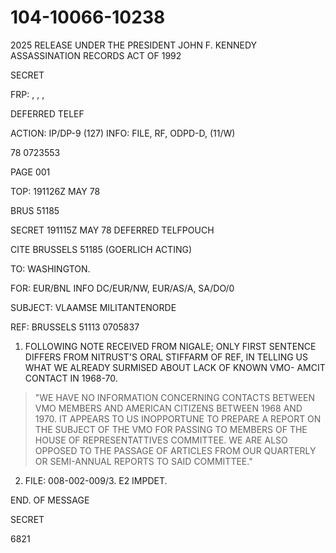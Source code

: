 # 104-10066-10238

2025 RELEASE UNDER THE PRESIDENT JOHN F. KENNEDY ASSASSINATION RECORDS ACT OF 1992

SECRET

FRP: , , ,

DEFERRED TELEF

ACTION: IP/DP-9 (127) INFO: FILE, RF, ODPD-D, (11/W)

78 0723553

PAGE 001

TOP: 191126Z MAY 78

BRUS 51185

SECRET 191115Z MAY 78 DEFERRED TELFPOUCH

CITE BRUSSELS 51185 (GOERLICH ACTING)

TO: WASHINGTON.

FOR: EUR/BNL INFO DC/EUR/NW, EUR/AS/A, SA/DO/0

SUBJECT: VLAAMSE MILITANTENORDE

REF: BRUSSELS 51113 0705837

1. FOLLOWING NOTE RECEIVED FROM NIGALE; ONLY FIRST
   SENTENCE DIFFERS FROM NITRUST'S ORAL STIFFARM OF REF, IN
   TELLING US WHAT WE ALREADY SURMISED ABOUT LACK OF KNOWN VMO-
   AMCIT CONTACT IN 1968-70.

> "WE HAVE NO INFORMATION CONCERNING CONTACTS BETWEEN
> VMO MEMBERS AND AMERICAN CITIZENS BETWEEN 1968 AND 1970. IT
> APPEARS TO US INOPPORTUNE TO PREPARE A REPORT ON THE SUBJECT
> OF THE VMO FOR PASSING TO MEMBERS OF THE HOUSE OF REPRESENTATTIVES
> COMMITTEE. WE ARE ALSO OPPOSED TO THE PASSAGE OF ARTICLES FROM
> OUR QUARTERLY OR SEMI-ANNUAL REPORTS TO SAID COMMITTEE."

2. FILE: 008-002-009/3. E2 IMPDET.

END. OF MESSAGE

SECRET

6821
